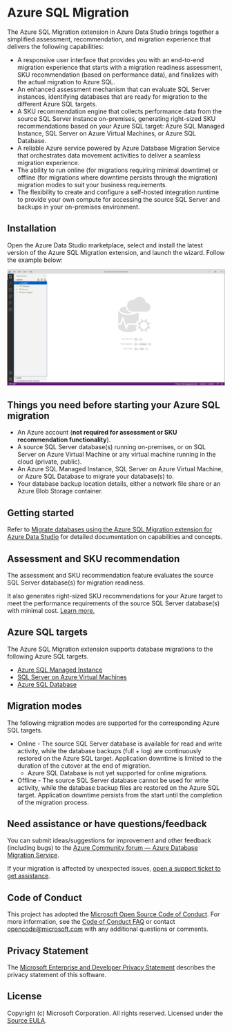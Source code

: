 # Azure SQL Migration
The Azure SQL Migration extension in Azure Data Studio brings together a simplified assessment, recommendation, and migration experience that delivers the following capabilities:
- A responsive user interface that provides you with an end-to-end migration experience that starts with a migration readiness assessment, SKU recommendation (based on performance data), and finalizes with the actual migration to Azure SQL.
- An enhanced assessment mechanism that can evaluate SQL Server instances, identifying databases that are ready for migration to the different Azure SQL targets.
- A SKU recommendation engine that collects performance data from the source SQL Server instance on-premises, generating right-sized SKU recommendations based on your Azure SQL target: Azure SQL Managed Instance, SQL Server on Azure Virtual Machines, or Azure SQL Database.
- A reliable Azure service powered by Azure Database Migration Service that orchestrates data movement activities to deliver a seamless migration experience.
- The ability to run online (for migrations requiring minimal downtime) or offline (for migrations where downtime persists through the migration) migration modes to suit your business requirements.
- The flexibility to create and configure a self-hosted integration runtime to provide your own compute for accessing the source SQL Server and backups in your on-premises environment.

## Installation
Open the Azure Data Studio marketplace, select and install the latest version of the Azure SQL Migration extension, and launch the wizard. Follow the example below:

![migration-animation](https://raw.githubusercontent.com/microsoft/azuredatastudio/main/extensions/sql-migration/images/ADSMigration.gif)


## Things you need before starting your Azure SQL migration
- An Azure account (**not required for assessment or SKU recommendation functionality**).
- A source SQL Server database(s) running on-premises, or on SQL Server on Azure Virtual Machine or any virtual machine running in the cloud (private, public).
- An Azure SQL Managed Instance, SQL Server on Azure Virtual Machine, or Azure SQL Database to migrate your database(s) to.
- Your database backup location details, either a network file share or an Azure Blob Storage container.

## Getting started
Refer to [Migrate databases using the Azure SQL Migration extension for Azure Data Studio](https://docs.microsoft.com/azure/dms/migration-using-azure-data-studio) for detailed documentation on capabilities and concepts.

## Assessment and SKU recommendation
The assessment and SKU recommendation feature evaluates the source SQL Server database(s) for migration readiness.

It also generates right-sized SKU recommendations for your Azure target to meet the performance requirements of the source SQL Server database(s) with minimal cost. [Learn more.](https://aka.ms/ads-sql-sku-recommend)

## Azure SQL targets
The Azure SQL Migration extension supports database migrations to the following Azure SQL targets.
- [Azure SQL Managed Instance](https://docs.microsoft.com/azure/azure-sql/managed-instance/sql-managed-instance-paas-overview)
- [SQL Server on Azure Virtual Machines](https://docs.microsoft.com/azure/azure-sql/virtual-machines/windows/sql-server-on-azure-vm-iaas-what-is-overview)
- [Azure SQL Database](https://docs.microsoft.com/en-us/azure/azure-sql/database/sql-database-paas-overview?view=azuresql)


## Migration modes
The following migration modes are supported for the corresponding Azure SQL targets.
- Online - The source SQL Server database is available for read and write activity, while the database backups (full + log) are continuously restored on the Azure SQL target. Application downtime is limited to the duration of the cutover at the end of migration.
    - Azure SQL Database is not yet supported for online migrations.
- Offline - The source SQL Server database cannot be used for write activity, while the database backup files are restored on the Azure SQL target. Application downtime persists from the start until the completion of the migration process.


## Need assistance or have questions/feedback
You can submit ideas/suggestions for improvement and other feedback (including bugs) to the [Azure Community forum — Azure Database Migration Service](https://feedback.azure.com/d365community/forum/2dd7eb75-ef24-ec11-b6e6-000d3a4f0da0).

If your migration is affected by unexpected issues, [open a support ticket to get assistance](https://azure.microsoft.com/en-us/support/create-ticket/).

## Code of Conduct
This project has adopted the [Microsoft Open Source Code of Conduct](https://opensource.microsoft.com/codeofconduct/). For more information, see the [Code of Conduct FAQ](https://opensource.microsoft.com/codeofconduct/faq/) or contact [opencode@microsoft.com](mailto:opencode@microsoft.com) with any additional questions or comments.

## Privacy Statement
The [Microsoft Enterprise and Developer Privacy Statement](https://privacy.microsoft.com/privacystatement) describes the privacy statement of this software.

## License
Copyright (c) Microsoft Corporation. All rights reserved.
Licensed under the [Source EULA](https://raw.githubusercontent.com/Microsoft/azuredatastudio/main/LICENSE.txt).

